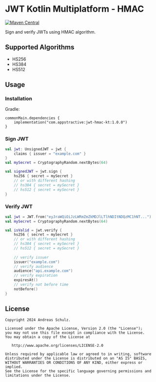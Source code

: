 # JWT Kotlin Multiplatform - HMAC

[![Maven Central](https://img.shields.io/maven-central/v/com.appstractive/jwt-hmac-kt?label=Maven%20Central)](https://central.sonatype.com/artifact/com.appstractive/jwt-hmac-kt)

Sign and verify JWTs using HMAC algorithm.

## Supported Algorithms

- HS256
- HS384
- HS512

## Usage

### Installation

Gradle:

```
commonMain.dependencies { 
    implementation("com.appstractive:jwt-hmac-kt:1.0.0")
}
```

### Sign JWT

```kotlin
val jwt: UnsignedJWT = jwt {
    claims { issuer = "example.com" }
}
val mySecret = CryptographyRandom.nextBytes(64)

val signedJWT = jwt.sign {
    hs256 { secret = mySecret }
    // or with different hashing
    // hs384 { secret = mySecret }
    // hs512 { secret = mySecret }
}
```

### Verify JWT

```kotlin
val jwt = JWT.from("eyJraWQiOiJzLWRmZmZkMDJlLTlhNDItNDQzMC1hNT...")
val mySecret = CryptographyRandom.nextBytes(64)

val isValid = jwt.verify {
    hs256 { secret = mySecret }
    // or with different hashing
    // hs384 { secret = mySecret }
    // hs512 { secret = mySecret }
    
    // verify issuer
    issuer("example.com")
    // verify audience
    audience("api.example.com")
    // verify expiration
    expiresAt()
    // verify not before time
    notBefore()
}
```

## License

```
Copyright 2024 Andreas Schulz.

Licensed under the Apache License, Version 2.0 (the "License");
you may not use this file except in compliance with the License.
You may obtain a copy of the License at

   http://www.apache.org/licenses/LICENSE-2.0

Unless required by applicable law or agreed to in writing, software
distributed under the License is distributed on an "AS IS" BASIS,
WITHOUT WARRANTIES OR CONDITIONS OF ANY KIND, either express or implied.
See the License for the specific language governing permissions and
limitations under the License.
```
